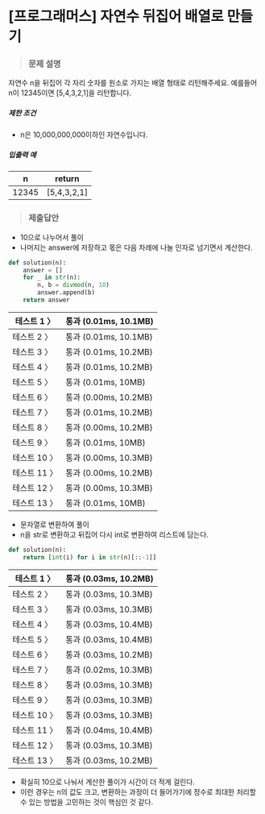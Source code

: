 # [프로그래머스] 자연수 뒤집어 배열로 만들기

> ### 문제 설명

자연수 n을 뒤집어 각 자리 숫자를 원소로 가지는 배열 형태로 리턴해주세요. 예를들어 n이 12345이면 [5,4,3,2,1]을 리턴합니다.

##### 제한 조건

- n은 10,000,000,000이하인 자연수입니다.

##### 입출력 예

| n     | return      |
| ----- | ----------- |
| 12345 | [5,4,3,2,1] |

> ### 제출답안

- 10으로 나누어서 풀이
- 나머지는 answer에 저장하고 몫은 다음 차례에 나눌 인자로 넘기면서 계산한다.

```python
def solution(n):
    answer = []
    for _ in str(n):
        n, b = divmod(n, 10)
        answer.append(b)
    return answer
```

| 테스트 1 〉  | 통과 (0.01ms, 10.1MB) |
| ------------ | --------------------- |
| 테스트 2 〉  | 통과 (0.01ms, 10.1MB) |
| 테스트 3 〉  | 통과 (0.01ms, 10.2MB) |
| 테스트 4 〉  | 통과 (0.01ms, 10.2MB) |
| 테스트 5 〉  | 통과 (0.01ms, 10MB)   |
| 테스트 6 〉  | 통과 (0.00ms, 10.2MB) |
| 테스트 7 〉  | 통과 (0.01ms, 10.2MB) |
| 테스트 8 〉  | 통과 (0.00ms, 10.2MB) |
| 테스트 9 〉  | 통과 (0.01ms, 10MB)   |
| 테스트 10 〉 | 통과 (0.00ms, 10.3MB) |
| 테스트 11 〉 | 통과 (0.00ms, 10.2MB) |
| 테스트 12 〉 | 통과 (0.00ms, 10.3MB) |
| 테스트 13 〉 | 통과 (0.01ms, 10MB)   |

- 문자열로 변환하여 풀이
- n을 str로 변환하고 뒤집어 다시 int로 변환하여 리스트에 담는다.

```python
def solution(n):
    return [int(i) for i in str(n)[::-1]]
```

| 테스트 1 〉  | 통과 (0.03ms, 10.2MB) |
| ------------ | --------------------- |
| 테스트 2 〉  | 통과 (0.03ms, 10.3MB) |
| 테스트 3 〉  | 통과 (0.03ms, 10.3MB) |
| 테스트 4 〉  | 통과 (0.03ms, 10.4MB) |
| 테스트 5 〉  | 통과 (0.03ms, 10.4MB) |
| 테스트 6 〉  | 통과 (0.03ms, 10.2MB) |
| 테스트 7 〉  | 통과 (0.02ms, 10.3MB) |
| 테스트 8 〉  | 통과 (0.03ms, 10.3MB) |
| 테스트 9 〉  | 통과 (0.03ms, 10.3MB) |
| 테스트 10 〉 | 통과 (0.03ms, 10.3MB) |
| 테스트 11 〉 | 통과 (0.04ms, 10.4MB) |
| 테스트 12 〉 | 통과 (0.03ms, 10.3MB) |
| 테스트 13 〉 | 통과 (0.03ms, 10.2MB) |

- 확실히 10으로 나눠서 계산한 풀이가 시간이 더 적게 걸린다.
- 이런 경우는 n의 값도 크고, 변환하는 과정이 더 들어가기에 정수로 최대한 처리할 수 있는 방법을 고민하는 것이 핵심인 것 같다.
